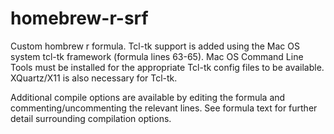 # homebrew-r-srf

Custom hombrew r formula. Tcl-tk support is added using the Mac OS system tcl-tk framework (formula lines 63-65). Mac OS Command Line Tools must be installed for the appropriate Tcl-tk config files to be available. XQuartz/X11 is also necessary for Tcl-tk. 

Additional compile options are available by editing the formula and commenting/uncommenting the relevant lines. See formula text for further detail surrounding compilation options.
